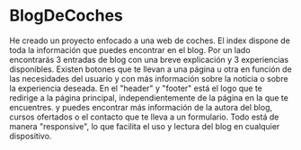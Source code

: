 # BlogDeCoches
He creado un proyecto enfocado a una web de coches. El index dispone de toda la información que puedes encontrar en el blog. Por un lado encontrarás 3 entradas de blog con una breve explicación y 3 experiencias disponibles. Existen botones que te llevan a una página u otra en función de las necesidades del usuario y con más información sobre la noticia o sobre la experiencia deseada.
En el "header" y "footer" está el logo que te redirige a la página principal, independientemente de la página en la que te encuentres. y puedes encontrar más información de la autora del blog, cursos ofertados o el contacto que te lleva a un formulario.
Todo está de manera "responsive", lo que facilita el uso y lectura del blog en cualquier dispositivo.
